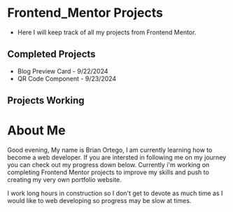 # Frontend_Mentor Projects

- Here I will keep track of all my projects from Frontend Mentor.

## Completed Projects

- Blog Preview Card - 9/22/2024
- QR Code Component - 9/23/2024

## Projects Working

# About Me

Good evening, My name is Brian Ortego, I am currently learning how to become a web developer. If you are intersted in following me on my journey you can check out my progress down below. Currently i'm working on completing Frontend Mentor projects to improve my skills and push to creating my very own portfolio website.

I work long hours in construction so I don't get to devote as much time as I would like to web developing so progress may be slow at times.
